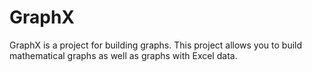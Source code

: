 # GraphX
GraphX is a project for building graphs. 
This project allows you to build mathematical graphs as well as graphs with Excel data. 
